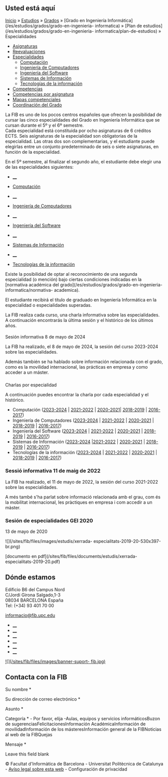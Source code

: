 ## Usted está aquí

[Inicio](/es) » [Estudios](/es/estudios) » [Grados](/es/estudios/grados) »
[Grado en Ingeniería Informática](/es/estudios/grados/grado-en-ingenieria-
informatica) » [Plan de estudios](/es/estudios/grados/grado-en-ingenieria-
informatica/plan-de-estudios) » Especialidades

  * [Asignaturas](/es/estudios/grados/grado-en-ingenieria-informatica/plan-de-estudios/asignaturas)
  * [Reevaluaciones](/es/estudios/grados/grado-en-ingenieria-informatica/plan-de-estudios/reevaluaciones)
  * [Especialidades](/es/estudios/grados/grado-en-ingenieria-informatica/plan-de-estudios/especialidades)
    * [Computación](/es/estudios/grados/grado-en-ingenieria-informatica/plan-de-estudios/especialidades/computacion)
    * [Ingeniería de Computadores](/es/estudios/grados/grado-en-ingenieria-informatica/plan-de-estudios/especialidades/ingenieria-de-computadores)
    * [Ingeniería del Software](/es/estudios/grados/grado-en-ingenieria-informatica/plan-de-estudios/especialidades/ingenieria-del-software)
    * [Sistemas de Información](/es/estudios/grados/grado-en-ingenieria-informatica/plan-de-estudios/especialidades/sistemas-de-informacion)
    * [Tecnologías de la información](/es/estudios/grados/grado-en-ingenieria-informatica/plan-de-estudios/especialidades/tecnologias-de-la-informacion)
  * [Competencias](/es/estudios/grados/grado-en-ingenieria-informatica/plan-de-estudios/competencias)
  * [Competencias por asignatura](/es/estudios/grados/grado-en-ingenieria-informatica/plan-de-estudios/competencias-por-asignatura)
  * [Mapas competenciales](/es/estudios/grados/grado-en-ingenieria-informatica/plan-de-estudios/mapas-competenciales)
  * [Coordinación del Grado](/es/estudios/grados/grado-en-ingenieria-informatica/plan-de-estudios/coordinacion-del-grado)

La FIB es uno de los pocos centros españoles que ofrecen la posibilidad de
cursar las cinco especialidades del Grado en Ingeniería Informática que se
cursan durante el 5º y el 6º semestre.  
Cada especialidad está constituida por ocho asignaturas de 6 créditos ECTS.
Seis asignaturas de la especialidad son obligatorias de la especialidad. Las
otras dos son complementarias, y el estudiante puede elegirlas entre un
conjunto predeterminado de seis o siete asignaturas, en función de la
especialidad.

En el 5º semestre, al finalizar el segundo año, el estudiante debe elegir una
de las especialidades siguientes:  


  * [__](/es/estudios/grados/grado-en-ingenieria-informatica/plan-de-estudios/especialidades/computacion)
  * [Computación](/es/estudios/grados/grado-en-ingenieria-informatica/plan-de-estudios/especialidades/computacion)

  * [__](/es/estudios/grados/grado-en-ingenieria-informatica/plan-de-estudios/especialidades/ingenieria-de-computadores)
  * [Ingeniería de Computadores](/es/estudios/grados/grado-en-ingenieria-informatica/plan-de-estudios/especialidades/ingenieria-de-computadores)

  * [__](/es/estudios/grados/grado-en-ingenieria-informatica/plan-de-estudios/especialidades/ingenieria-del-software)
  * [Ingeniería del Software](/es/estudios/grados/grado-en-ingenieria-informatica/plan-de-estudios/especialidades/ingenieria-del-software)

  * [__](/es/estudios/grados/grado-en-ingenieria-informatica/plan-de-estudios/especialidades/sistemas-de-informacion)
  * [Sistemas de Información](/es/estudios/grados/grado-en-ingenieria-informatica/plan-de-estudios/especialidades/sistemas-de-informacion)

  * [__](/es/estudios/grados/grado-en-ingenieria-informatica/plan-de-estudios/especialidades/tecnologias-de-la-informacion)
  * [Tecnologías de la información](/es/estudios/grados/grado-en-ingenieria-informatica/plan-de-estudios/especialidades/tecnologias-de-la-informacion)

Existe la posibilidad de optar al reconocimiento de una segunda especialidad
(o mención) bajo ciertas condiciones indicadas en la [normativa académica del
grado](/es/estudios/grados/grado-en-ingenieria-informatica/normativa-
academica).

El estudiante recibirá el título de graduado en Ingeniería Informática en la
especialidad o especialidades superadas.

La FIB realiza cada curso, una charla informativa sobre las especialidades. A
continuación encontrarás la última sesión y el histórico de los últimos años.

####  
Sesión informativa 8 de mayo de 2024

La FIB ha realizado, el 8 de mayo de 2024, la sesión del curso 2023-2024 sobre
las especialidades.

Además también se ha hablado sobre información relacionada con el grado, como
es la movilidad internacional, las prácticas en empresa y como acceder a un
máster.

###  
Charlas por especialidad

A continuación puedes encontrar la charla por cada especialidad y el
histórico.

  * Computación ([2023-2024](https://youtu.be/2APOZcX_wDg) | [2021-2022](https://youtu.be/yyvpZjlTLf8) | [2020-2021](https://youtu.be/nGSDLI_DeJk)| [2018-2019](https://youtu.be/iHIAJCwlbbI) | [2016-2017](https://youtu.be/fbSA-R-gvpc))
  * Ingeniería de Computadores ([2023-2024](https://youtu.be/sTKnPDFECRA) | [2021-2022](https://youtu.be/nRwedfsHg5U) | [2020-2021](https://youtu.be/7YWPFsDo1s4) | [2018-2019](https://youtu.be/SUGdPpo6E9Q) | [2016-2017](https://youtu.be/iKyvPN_HbpA))
  * Ingeniería del Software ([2023-2024](https://youtu.be/EkXe1GdZ0Js) | [2021-2022](https://youtu.be/VD2pRLLebjU) | [2020-2021](https://youtu.be/oWk0O6JYqas) | [2018-2019](https://youtu.be/cqBqWmqa5O8) | [2016-2017](https://youtu.be/UsIR4VV43A4))
  * Sistemas de Información ([2023-2024](https://youtu.be/Lqh9ugyyIOc) |[2021-2022](https://youtu.be/zTCDQcPU1tE) | [2020-2021](https://youtu.be/PIThU5n1IOw) | [2018-2019](https://youtu.be/CKdzPVWTzrM) | [2016-2017](https://youtu.be/ZdpGS0FH3OU))
  * Tecnologías de la información ([2023-2024](https://youtu.be/hocVqL1EHWE) | [2021-2022](https://youtu.be/ZezEqiNjuAw) | [2020-2021](https://youtu.be/7K8s6y2R1jk) | [2018-2019](https://youtu.be/GU2ilCxp2I0) | [2016-2017](https://youtu.be/07bhKXkSYDI))



### Sessió informativa 11 de maig de 2022

La FIB ha realizado, el 11 de mayo de 2022, la sesión del curso 2021-2022
sobre las especialidades.

A més també s'ha parlat sobre informació relacionada amb el grau, com és la
mobilitat internacional, les pràctiques en empresa i com accedir a un màster.

### Sesión de especialidades GEI 2020

13 de mayo de 2020

![](/sites/fib/files/images/estudis/xerrada-
especialitats-2019-20-530x397-br.png)

[documento en pdf](/sites/fib/files/documents/estudis/xerrada-
especialitats-2019-20.pdf)



## Dónde estamos

Edificio B6 del Campus Nord  
C/Jordi Girona Salgado,1-3  
08034 BARCELONA España  
Tel: (+34) 93 401 70 00

[informacio@fib.upc.edu](mailto:informacio@fib.upc.edu)

  * [__](/es/noticies/rss.rss)
  * [__](https://www.facebook.com/fib.upc)
  * [__](https://twitter.com/fib_upc)
  * [__](https://www.flickr.com/photos/fib-upc/albums)
  * [__](https://www.youtube.com/user/mediafib)
  * [__](https://www.instagram.com/fib.upc/)

[![](/sites/fib/files/images/banner-suport-
fib.jpg)](http://suport.fib.upc.edu)

## Contacta con la FIB

Su nombre *

Su dirección de correo electrónico *

Asunto *

Categoría * \- Por favor, elija -Aulas, equipos y servicios informáticosBuzon
de sugerenciasFelicitacionesInformación AcadémicaInformación de
movilidadInformación de los másteresInformación general de la FIBNoticias al
web de la FIBQuejas

Mensaje *

Leave this field blank

© Facultat d'Informàtica de Barcelona - Universitat Politècnica de Catalunya -
[Avíso legal sobre esta web](/es/aviso-legal-sobre-esta-web) \- Configuración
de privacidad

